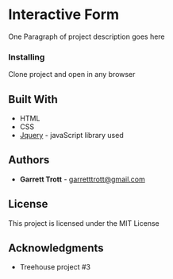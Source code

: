 # Interactive Form

One Paragraph of project description goes here

### Installing

Clone project and open in any browser

## Built With

- HTML
- CSS
- [Jquery](http://www.https://jquery.com/) - javaScript library used

## Authors

- **Garrett Trott** - garretttrott@gmail.com

## License

This project is licensed under the MIT License

## Acknowledgments

- Treehouse project #3
